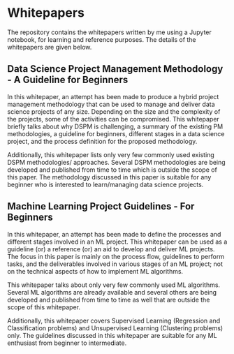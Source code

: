 # Whitepapers

The repository contains the whitepapers written by me using a Jupyter notebook, for learning and reference purposes. The details of the whitepapers are given below.

## Data Science Project Management Methodology - A Guideline for Beginners
In this whitepaper, an attempt has been made to produce a hybrid project management methodology that can be used to manage and deliver data science projects of any size. Depending on the size and the complexity of the projects, some of the activities can be compromised. This whitepaper briefly talks about why DSPM is challenging, a summary of the existing PM methodologies, a guideline for beginners, different stages in a data science project, and the process definition for the proposed methodology. 

Additionally, this whitepaper lists only very few commonly used existing DSPM methodologies/ approaches. Several DSPM methodologies are being developed and published from time to time which is outside the scope of this paper. The methodology discussed in this paper is suitable for any beginner who is interested to learn/managing data science projects.

## Machine Learning Project Guidelines - For Beginners
In this whitepaper, an attempt has been made to define the processes and different stages involved in an ML project. This whitepaper can be used as a guideline (or) a reference (or) an aid to develop and deliver ML projects. The focus in this paper is mainly on the process flow, guidelines to perform tasks, and the deliverables involved in various stages of an ML project; not on the technical aspects of how to implement ML algorithms. 

This whitepaper talks about only very few commonly used ML algorithms. Several ML algorithms are already available and several others are being developed and published from time to time as well that are outside the scope of this whitepaper. 

Additionally, this whitepaper covers Supervised Learning (Regression and Classification problems) and Unsupervised Learning (Clustering problems) only. The guidelines discussed in this whitepaper are suitable for any ML enthusiast from beginner to intermediate. 
